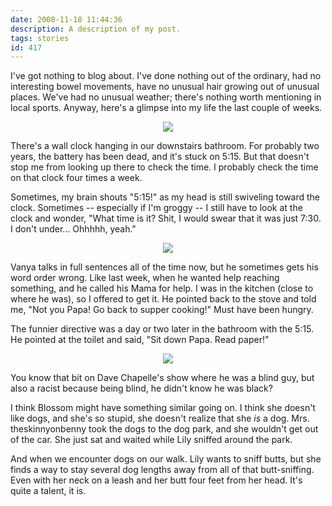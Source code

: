 ```yaml
---
date: 2008-11-18 11:44:36
description: A description of my post.
tags: stories
id: 417
---
```

I've got nothing to blog about.  I've done nothing out of the ordinary, had no interesting bowel movements, have no unusual hair growing out of unusual places.  We've had no unusual weather; there's nothing worth mentioning in local sports.  Anyway, here's a glimpse into my life the last couple of weeks.
<!--more-->
<center><img src="/img/greenline.gif"></center>

There's a wall clock hanging in our downstairs bathroom.  For probably two years, the battery has been dead, and it's stuck on 5:15.  But that doesn't stop me from looking up there to check the time.  I probably check the time on that clock four times a week.

Sometimes, my brain shouts "5:15!" as my head is still swiveling toward the clock.  Sometimes -- especially if I'm groggy -- I still have to look at the clock and wonder, "What time is it?  Shit, I would swear that it was just 7:30.  I don't under...  Ohhhhh, yeah."

<center><img src="/img/greenline.gif"></center>

Vanya talks in full sentences all of the time now, but he sometimes gets his word order wrong.  Like last week, when he wanted help reaching something, and he called his Mama for help.  I was in the kitchen (close to where he was), so I offered to get it.  He pointed back to the stove and told me, "Not you Papa!  Go back to supper cooking!"  Must have been hungry.

The funnier directive was a day or two later in the bathroom with the 5:15.  He pointed at the toilet and said, "Sit down Papa.  Read paper!"

<center><img src="/img/greenline.gif"></center>

You know that bit on Dave Chapelle's show where he was a blind guy, but also a racist because being blind, he didn't know he was black?

I think Blossom might have something similar going on.  I think she doesn't like dogs, and she's so stupid, she doesn't realize that she <i>is</i> a dog.  Mrs. theskinnyonbenny took the dogs to the dog park, and she wouldn't get out of the car.  She just sat and waited while Lily sniffed around the park.

And when we encounter dogs on our walk.  Lily wants to sniff butts, but she finds a way to stay several dog lengths away from all of that butt-sniffing.  Even with her neck on a leash and her butt four feet from her head.  It's quite a talent, it is.
